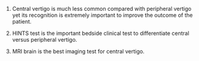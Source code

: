 1. Central vertigo is much less common compared with peripheral vertigo yet its recognition is extremely important to improve the outcome of the patient.

2. HINTS test is the important bedside clinical test to differentiate central versus peripheral vertigo.

3. MRI brain is the best imaging test for central vertigo.